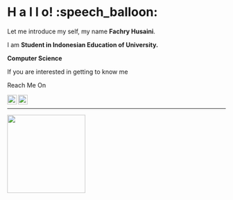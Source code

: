 <h1>H a l l o! :speech_balloon:</h1>

Let me introduce my self, my name **Fachry Husaini**. 

 I am **Student in Indonesian Education of University.**
 
 **Computer Science**
 
If you are interested in getting to know me 

Reach Me On

<a href="https://www.linkedin.com/in/fachry-husaini-249387232/">
  <img align="left" alt="Fachry Linkedin" width="22px" src="https://cdn.jsdelivr.net/npm/simple-icons@v3/icons/linkedin.svg" />
</a>

  <a href="mailto:fhusainid@upi.edu">
  <img align="left" alt="Fachry Email" width="22px" src="https://cdn.jsdelivr.net/npm/simple-icons@v3/icons/gmail.svg" />
</a>

<br>
<hr>
<p align=left>
<a href="https://github.com/Fachusain">
  <img margin-right="30em" height="180em" src="https://github-readme-stats-eight-theta.vercel.app/api/top-langs/?username=Fachusain&layout=compact&langs_count=8&theme=algolia"/>
</a>
</p>
